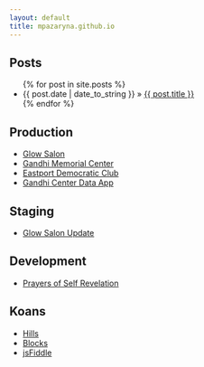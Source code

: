 ```yaml
---
layout: default
title: mpazaryna.github.io
---
```


<div id="home">
  <h2>Posts</h2>
  <ul class="posts">
    {% for post in site.posts %}
      <li><span>{{ post.date | date_to_string }}</span> &raquo; <a href="{{ post.url }}">{{ post.title }}</a></li>
    {% endfor %}
  </ul>
  <h2>Production</h2>
  <ul class="posts">
    <li><a href="http://glowsalon.com">Glow Salon</a></li>
    <li><a href="http://www.gandhimemorialcenter.org">Gandhi Memorial Center</a></li>
    <li><a href="http://www.eastportdc.org">Eastport Democratic Club</a></li>
    <li><a href="http://gandhimemorialcenter.herokuapp.com">Gandhi Center Data App</a></li>
  </ul>
  <h2>Staging</h2>
  <ul class="posts">
    <li><a href="http://www.wisesmile.net.s3.amazonaws.com/glow/public/index.html">Glow Salon Update</a></li>
  </ul>
  <h2>Development</h2>
  <ul class="posts">
    <li><a href="http://www.prayers-of-self-revelation.com.s3.amazonaws.com/index.html">Prayers of Self Revelation</a></li>
  </ul>
  <h2>Koans</h2>
  <ul class="posts">
    <li><a href="http://github.com/wisesmile/hills/">Hills</a></li>
    <li><a href="http://bl.ocks.org/wisesmile">Blocks</a></li>
    <li><a href="http://jsfiddle.net/user/mpazaryna/fiddles/">jsFiddle</a></li>
  </ul>
</div>

